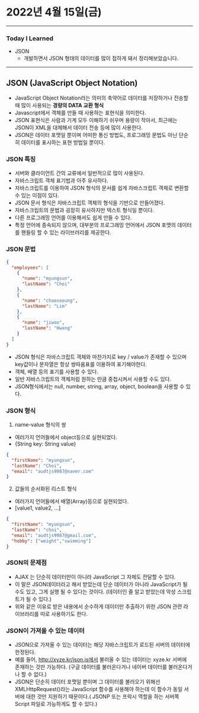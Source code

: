 # 2022년 4월 15일(금)

---

### Today I Learned

- JSON
  - 개발하면서 JSON 형태의 데이터를 많이 접하게 돼서 정리해보았습니다.

---

## JSON (JavaScript Object Notation)

- JavaScript Object Notation라는 의미의 축약어로 데이터를 저장하거나 전송할 때 많이 사용되는 **경량의 DATA 교환 형식**
- Javascript에서 객체를 만들 때 사용하는 표현식을 의미한다.
- JSON 표현식은 사람과 기계 모두 이해하기 쉬우며 용량이 작아서, 최근에는 JSON이 XML을 대체해서 데이터 전송 등에 많이 사용한다.
- JSON은 데이터 포맷일 뿐이며 어떠한 통신 방법도, 프로그래밍 문법도 아닌 단순히 데이터를 표시하는 표현 방법일 뿐이다.



### JSON 특징 

- 서버와 클라이언트 간의 교류에서 일반적으로 많이 사용된다.
- 자바스크립트 객체 표기법과 아주 유사하다.
- 자바스크립트를 이용하여 JSON 형식의 문서를 쉽게 자바스크립트 객체로 변환할 수 있는 이점이 있다.
- JSON 문서 형식은 자바스크립트 객체의 형식을 기반으로 만들어졌다.
- 자바스크립트의 문법과 굉장히 유사하지만 텍스트 형식일 뿐이다.
- 다른 프로그래밍 언어를 이용해서도 쉽게 만들 수 있다.
- 특정 언어에 종속되지 않으며, 대부분의 프로그래밍 언어에서 JSON 포맷의 데이터를 핸들링 할 수 있는 라이브러리를 제공한다.

### JSON 문법

```json
{
  "employees": [
    {
      "name": "myungsun",
      "lastName": "Choi"
    },
    {
      "name": "chaeseoung",
      "lastName": "Lim"
    },
    {
      "name": "jiwoo",
      "lastName": "Hwang"
    } 
  ]
}
```

- JSON 형식은 자바스크립트 객체와 마찬가지로 key / value가 존재할 수 있으며 key값이나 문자열은 항상 쌍따옴표를 이용하여 표기해야한다.
- 객체, 배열 등의 표기를 사용할 수 있다.
- 일반 자바스크립트의 객체처럼 원하는 만큼 중첩시켜서 사용할 수도 있다.
- JSON형식에서는 null, number, string, array, object, boolean을 사용할 수 있다.

### JSON 형식

1. name-value 형식의 쌍

- 여러가지 언어들에서 object등으로 실현되었다.
- {String key: String value}

```json
{
  "firstName": "myungsun",
  "lastName": "Choi",
  "email": "audtjs9987@naver.com"
}
```

2. 값들의 순서화된 리스트 형식 

- 여러가지 언어들에서 배열(Array)등으로 실현되었다.
- [value1, value2, ...]

```json
{
  "firstName": "myungsun",
  "lastName": "choi",
  "email": "audtjs9987@gmail.com",
  "hobby": ["weight","swimming"]
}
```

### JSON의 문제점

- AJAX 는 단순히 데이터만이 아니라 JavaScript 그 자체도 전달할 수 있다. 
- 이 말은 JSON데이터라고 해서 받았는데 단순 데이터가 아니라 JavaScript가 될 수도 있고, 그게 실행 될 수 있다는 것이다. (데이터인 줄 알고 받았는데 악성 스크립트가 될 수 있다.)
- 위와 같은 이유로 받은 내용에서 순수하게 데이터만 추출하기 위한 JSON 관련 라이브러리를 따로 사용하기도 한다.

### JSON이 가져올 수 있는 데이터 

- JSON으로 가져올 수 있는 데이터는 해당 자바스크립트가 로드된 서버의 데이터에 한정된다.
- 예를 들어, http://xyze.kr/json.js에서 불러올 수 있는 데이터는 xyze.kr 서버에 존재하는 것만 가능하다. (구글 데이터를 불러온다거나 네이버 데이터를 불러온다거나 할 수 없다.)
- JSON은 단순히 데이터 포맷일 뿐이며 그 데이터를 불러오기 위해선 XMLHttpRequest()라는 JavaScript 함수를 사용해야 하는데 이 함수가 동일 서버에 대한 것만 지원하기 때문이다.( JSONP 또는 프락시 역할을 하는 서버쪽 Script 파일로 가능하게도 할 수 있다.) 